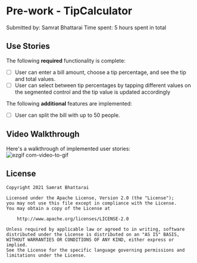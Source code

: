 # Pre-work - TipCalculator
Submitted by: Samrat Bhattarai
Time spent: 5 hours spent in total

## Use Stories
The following **required** functionality is complete:

* [ ] User can enter a bill amount, choose a tip percentage, and see the tip and total values.
* [ ] User can select between tip percentages by tapping different values on the segmented control and the tip value is updated accordingly

The following **additional** features are implemented:
* [ ] User can split the bill with up to 50 people.

## Video Walkthrough
Here's a walkthrough of implemented user stories:
![ezgif com-video-to-gif](https://user-images.githubusercontent.com/73952095/129671116-c4d9c15e-de55-4343-90f9-98b9ef4148b1.gif)


## License

    Copyright 2021 Samrat Bhattarai

    Licensed under the Apache License, Version 2.0 (the "License");
    you may not use this file except in compliance with the License.
    You may obtain a copy of the License at

        http://www.apache.org/licenses/LICENSE-2.0

    Unless required by applicable law or agreed to in writing, software
    distributed under the License is distributed on an "AS IS" BASIS,
    WITHOUT WARRANTIES OR CONDITIONS OF ANY KIND, either express or implied.
    See the License for the specific language governing permissions and
    limitations under the License.
